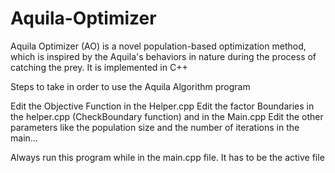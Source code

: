 # Aquila-Optimizer
Aquila Optimizer (AO) is a novel population-based optimization method, which is inspired by the Aquila's behaviors in nature during the process of catching the prey. It is implemented in C++

Steps to take in order to use the Aquila Algorithm program

Edit the Objective Function in the Helper.cpp
Edit the factor Boundaries in the helper.cpp (CheckBoundary function) and in the Main.cpp
Edit the other parameters like the population size and the number of iterations in the main...

Always run this program while in the main.cpp file. It has to be the active file
